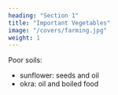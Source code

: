 ```yaml
---
heading: "Section 1"
title: "Important Vegetables"
image: "/covers/farming.jpg"
weight: 1
---
```



Poor soils:
- sunflower: seeds and oil
- okra: oil and boiled food

